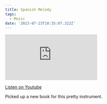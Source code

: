 ```yaml
---
title: Spanish Melody
tags:
  - Music
date: '2023-07-23T10:35:07.322Z'
---
```


<iframe src="https://www.youtube-nocookie.com/embed/4fD_6Q3wysE?modestbranding=1&showinfo=0&rel=0" title="YouTube video player" frameborder="0" allow="accelerometer; autoplay; encrypted-media; gyroscope; picture-in-picture;" allowfullscreen className="youtube_video"></iframe>

[Listen on Youtube](https://youtu.be/4fD_6Q3wysE)

Picked up a new book for this pretty instrument.
